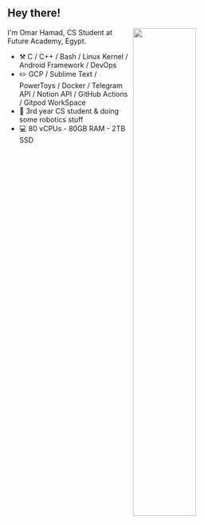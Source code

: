 ## Hey there!

[<img align="right" width="50%" src="https://media.giphy.com/media/836HiJc7pgzy8iNXCn/giphy.gif">](https://media.giphy.com/media/836HiJc7pgzy8iNXCn/giphy.gif)

I'm Omar Hamad, CS Student at Future Academy, Egypt.

-   :hammer_and_pick: C / C++ / Bash / Linux Kernel / Android Framework / DevOps
-   :pencil2: GCP / Sublime Text / PowerToys / Docker / Telegram API / Notion API / GitHub Actions / Gitpod WorkSpace
-   :seedling: 3rd year CS student & doing some robotics stuff
-   :computer: 80 vCPUs - 80GB RAM - 2TB SSD
